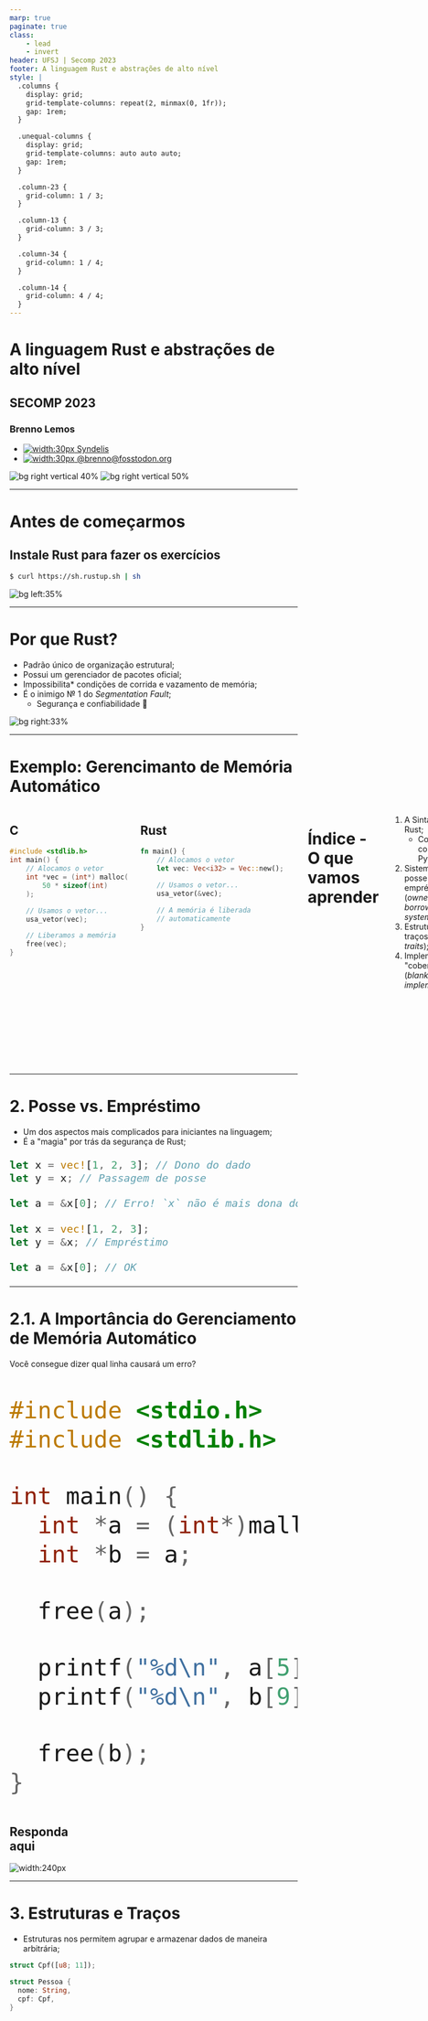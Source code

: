```yaml
---
marp: true
paginate: true
class:
    - lead
    - invert
header: UFSJ | Secomp 2023
footer: A linguagem Rust e abstrações de alto nível
style: |
  .columns {
    display: grid;
    grid-template-columns: repeat(2, minmax(0, 1fr));
    gap: 1rem;
  }

  .unequal-columns {
    display: grid;
    grid-template-columns: auto auto auto;
    gap: 1rem;
  }

  .column-23 {
    grid-column: 1 / 3;
  }

  .column-13 {
    grid-column: 3 / 3;
  }

  .column-34 {
    grid-column: 1 / 4;
  }

  .column-14 {
    grid-column: 4 / 4;
  }
---
```


<!-- _header: '' -->
<!-- _footer: '' -->
<!-- _paginate: false -->

# A linguagem Rust e abstrações de alto nível

## SECOMP 2023
### Brenno Lemos

- [![width:30px](./img/github-logo.png) Syndelis](https://github.com/Syndelis)
- [![width:30px](./img/mastodon-logo.svg) @brenno@fosstodon.org](https://fosstodon.org/@brenno)

![bg right vertical 40%](./img/ufsj.png)
![bg right vertical 50%](./img/secomp-2023.png)

---

# Antes de começarmos

## Instale Rust para fazer os exercícios

```sh
$ curl https://sh.rustup.sh | sh
```

![bg left:35%](./img/rust-bg-2.png)

---

# Por que Rust?

- Padrão único de organização estrutural;
- Possui um gerenciador de pacotes oficial;
- Impossibilita* condições de corrida e vazamento de memória;
- É o inimigo № 1 do *Segmentation Fault*;
  - Segurança e confiabilidade 🤝

![bg right:33%](./img/beach+ferris-bg.jpg)

---

# Exemplo: Gerencimanto de Memória Automático

<div class="columns">
<div>

## C

```c
#include <stdlib.h>
int main() {
    // Alocamos o vetor
    int *vec = (int*) malloc(
        50 * sizeof(int)
    );

    // Usamos o vetor...
    usa_vetor(vec);

    // Liberamos a memória
    free(vec);
}
```

</div>

<div>

## Rust

```rs
fn main() {
    // Alocamos o vetor
    let vec: Vec<i32> = Vec::new();

    // Usamos o vetor...
    usa_vetor(&vec);

    // A memória é liberada
    // automaticamente
}
```

</div>

---

# Índice - O que vamos aprender

1. A Sintaxe de Rust;
    - Comparando com C e Python;
2. Sistema de posse e empréstimo
    (*ownership & borrowing system*);
3. Estruturas e traços
    (*structs & traits*);
4. Implementação "cobertor"
    (*blanket trait implementation*);

![bg right:36%](./img/happy-3d-ferris.png)


---

# 1. Um Resumo da Sintaxe

<div class="columns">
<div>

- Similar ao C;
- Parênteses são opcionais e desencorajados;
- `for` genérico ao invés de numérico;
- `return` opcional na maioria dos casos;
- Tipagem pós-fixada ao invés de prefixada;
- Macros explícitos com `!`;

</div>

<div style="font-size: 2em">

```rust
fn cinco_ou_maior(x: i32) -> i32 {
  if x > 5 { x } else { 5 }
}
```

```rust
fn main() {
  for i in 0..10 {
    println!(
      "Valor: {}",
      cinco_ou_maior(i)
    );
  }
}
```

</div>
</div>

---

<!-- _header: '' -->
<!-- _footer: '' -->

# 1.1. Declaração de variáveis

<div class="columns">
<div>

- Declaradas com `let`;
- Apesar do nome, não são sempre "variáveis";
  - Por padrão, são **imutáveis**;
- Opcionalmente **mutáveis** com `mut`;
- Podem ser "redefinidas", criando uma nova variável com o mesmo identificador;
  - Dizemos que a variável foi "sombreada" (*shadowed*);
- Tipos podem ser omitidos se *inferíveis*;

</div>

<div>

<div>

## Inválido —

</div>

<div style="font-size: 1.5em">

```rust
let x = 10;
x = 20; // Erro!
x += 1; // Erro!
```

</div>

## Válido —

<div class="columns" style="font-size: 2em">

```rust
let mut x = 10;
x = 20;
x += 1;
```

```rust
let x = 10;
let x = 20;
let x = x + 1;
```

</div>

</div>

</div>
</div>

---

# 2. Posse vs. Empréstimo

- Um dos aspectos mais complicados para iniciantes na linguagem;
- É a "magia" por trás da segurança de Rust;

<div style="font-size: 1.55em">

```rust
let x = vec![1, 2, 3]; // Dono do dado
let y = x; // Passagem de posse

let a = &x[0]; // Erro! `x` não é mais dona do dado!
```

```rust
let x = vec![1, 2, 3];
let y = &x; // Empréstimo

let a = &x[0]; // OK
```

</div>

---

<!-- _header: '' -->
<!-- _footer: '' -->

# 2.1. A Importância do Gerenciamento de Memória Automático

Você consegue dizer qual linha causará um erro?

<div class="unequal-columns">

<div class="column-34" style="font-size: 3rem">

```c
#include <stdio.h>
#include <stdlib.h>

int main() {
  int *a = (int*)malloc(sizeof(int) * 10);
  int *b = a;

  free(a);

  printf("%d\n", a[5]);
  printf("%d\n", b[9]);

  free(b);
}
```

</div>

<div class="column-14">

## Responda <br> aqui

![width:240px](./img/qr-question-c-segfault.svg)

</div>
</div>


---

# 3. Estruturas e Traços

- Estruturas nos permitem agrupar e armazenar dados de maneira arbitrária;

```rust
struct Cpf([u8; 11]);

struct Pessoa {
  nome: String,
  cpf: Cpf,
}
```